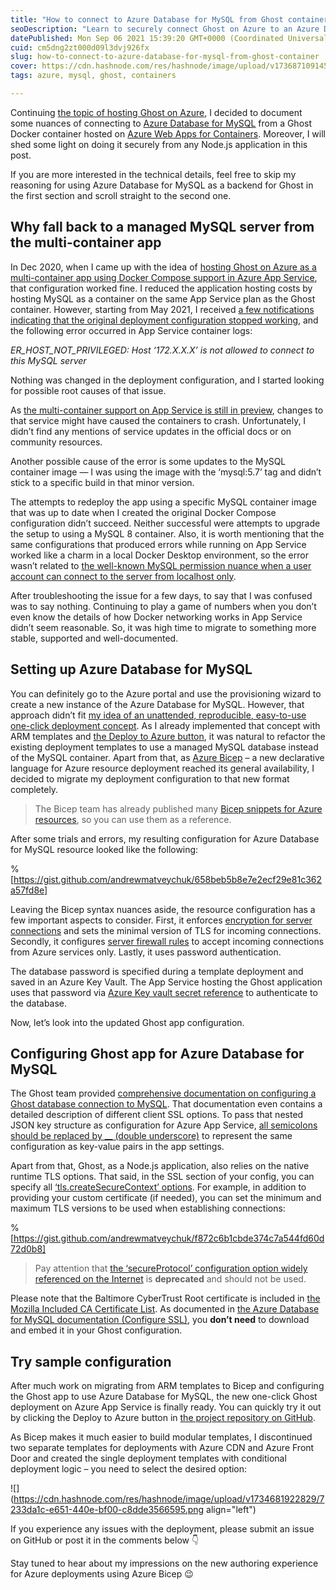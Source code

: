 ```yaml
---
title: "How to connect to Azure Database for MySQL from Ghost container"
seoDescription: "Learn to securely connect Ghost on Azure to an Azure Database for MySQL using a Docker container and Bicep deployment"
datePublished: Mon Sep 06 2021 15:39:20 GMT+0000 (Coordinated Universal Time)
cuid: cm5dng2zt000d09l3dvj926fx
slug: how-to-connect-to-azure-database-for-mysql-from-ghost-container
cover: https://cdn.hashnode.com/res/hashnode/image/upload/v1736871091452/102f45a9-eb1b-4232-a713-559c252481d3.png
tags: azure, mysql, ghost, containers

---
```


Continuing [the topic of hosting Ghost on Azure](https://andrewmatveychuk.com/tag/ghost), I decided to document some nuances of connecting to [Azure Database for MySQL](https://docs.microsoft.com/en-us/azure/mysql/) from a Ghost Docker container hosted on [Azure Web Apps for Containers](https://docs.microsoft.com/en-us/azure/app-service/configure-custom-container). Moreover, I will shed some light on doing it securely from any Node.js application in this post.

If you are more interested in the technical details, feel free to skip my reasoning for using Azure Database for MySQL as a backend for Ghost in the first section and scroll straight to the second one.

## Why fall back to a managed MySQL server from the multi-container app

In Dec 2020, when I came up with the idea of [hosting Ghost on Azure as a multi-container app using Docker Compose support in Azure App Service](https://andrewmatveychuk.com/a-one-click-ghost-deployment-on-azure-web-app-for-containers), that configuration worked fine. I reduced the application hosting costs by hosting MySQL as a container on the same App Service plan as the Ghost container. However, starting from May 2021, I received [a few notifications indicating that the original deployment configuration stopped working](https://github.com/andrewmatveychuk/azure.ghost-web-app-for-containers/issues?q=is%3Aissue+is%3Aclosed), and the following error occurred in App Service container logs:

*ER\_HOST\_NOT\_PRIVILEGED: Host ‘172.X.X.X’ is not allowed to connect to this MySQL server*

Nothing was changed in the deployment configuration, and I started looking for possible root causes of that issue.

As [the multi-container support on App Service is still in preview](https://docs.microsoft.com/en-us/azure/app-service/configure-custom-container?pivots=container-linux#preview-limitations), changes to that service might have caused the containers to crash. Unfortunately, I didn’t find any mentions of service updates in the official docs or on community resources.

Another possible cause of the error is some updates to the MySQL container image — I was using the image with the ‘mysql:5.7’ tag and didn’t stick to a specific build in that minor version.

The attempts to redeploy the app using a specific MySQL container image that was up to date when I created the original Docker Compose configuration didn’t succeed. Neither successful were attempts to upgrade the setup to using a MySQL 8 container. Also, it is worth mentioning that the same configurations that produced errors while running on App Service worked like a charm in a local Docker Desktop environment, so the error wasn’t related to [the well-known MySQL permission nuance when a user account can connect to the server from localhost only](https://dev.mysql.com/doc/refman/8.0/en/docker-mysql-more-topics.html#docker_var_mysql-root-host).

After troubleshooting the issue for a few days, to say that I was confused was to say nothing. Continuing to play a game of numbers when you don’t even know the details of how Docker networking works in App Service didn’t seem reasonable. So, it was high time to migrate to something more stable, supported and well-documented.

## Setting up Azure Database for MySQL

You can definitely go to the Azure portal and use the provisioning wizard to create a new instance of the Azure Database for MySQL. However, that approach didn’t fit [my idea of an unattended, reproducible, easy-to-use one-click deployment concept](https://andrewmatveychuk.com/a-one-click-ghost-deployment-on-azure-web-app-for-containers). As I already implemented that concept with ARM templates and [the Deploy to Azure button](https://docs.microsoft.com/en-us/azure/azure-resource-manager/templates/deploy-to-azure-button), it was natural to refactor the existing deployment templates to use a managed MySQL database instead of the MySQL container. Apart from that, as [Azure Bicep](https://docs.microsoft.com/en-us/azure/azure-resource-manager/bicep/overview) – a new declarative language for Azure resource deployment reached its general availability, I decided to migrate my deployment configuration to that new format completely.

> The Bicep team has already published many [Bicep snippets for Azure resources](https://github.com/Azure/bicep/tree/main/docs/examples), so you can use them as a reference.

After some trials and errors, my resulting configuration for Azure Database for MySQL resource looked like the following:

%[https://gist.github.com/andrewmatveychuk/658beb5b8e7e2ecf29e81c362a57fd8e] 

Leaving the Bicep syntax nuances aside, the resource configuration has a few important aspects to consider. First, it enforces [encryption for server connections](https://docs.microsoft.com/en-us/azure/mysql/howto-configure-ssl) and sets the minimal version of TLS for incoming connections. Secondly, it configures [server firewall rules](https://docs.microsoft.com/en-us/azure/mysql/concepts-firewall-rules) to accept incoming connections from Azure services only. Lastly, it uses password authentication.

The database password is specified during a template deployment and saved in an Azure Key Vault. The App Service hosting the Ghost application uses that password via [Azure Key vault secret reference](https://docs.microsoft.com/en-us/azure/app-service/app-service-key-vault-references) to authenticate to the database.

Now, let’s look into the updated Ghost app configuration.

## Configuring Ghost app for Azure Database for MySQL

The Ghost team provided [comprehensive documentation on configuring a Ghost database connection to MySQL](https://ghost.org/docs/config/#database). That documentation even contains a detailed description of different client SSL options. To pass that nested JSON key structure as configuration for Azure App Service, [all semicolons should be replaced by \_\_ (double underscore)](https://docs.microsoft.com/en-us/azure/app-service/configure-common#add-or-edit) to represent the same configuration as key-value pairs in the app settings.

Apart from that, Ghost, as a Node.js application, also relies on the native runtime TLS options. That said, in the SSL section of your config, you can specify all [‘tls.createSecureContext’ options](https://nodejs.org/api/tls.html#tls_tls_createsecurecontext_options). For example, in addition to providing your custom certificate (if needed), you can set the minimum and maximum TLS versions to be used when establishing connections:

%[https://gist.github.com/andrewmatveychuk/f872c6b1cbde374c7a544fd60d72d0b8] 

> Pay attention that [the ‘secureProtocol’ configuration option widely referenced on the Internet](https://forum.ghost.org/t/configure-mysql-over-tls-ssl/2297/8) is **deprecated** and should not be used.

Please note that the Baltimore CyberTrust Root certificate is included in [the Mozilla Included CA Certificate List](https://ccadb-public.secure.force.com/mozilla/IncludedCACertificateReport). As documented in [the Azure Database for MySQL documentation (Configure SSL)](https://docs.microsoft.com/en-us/azure/mysql/howto-configure-ssl#step-1-obtain-ssl-certificate), you **don’t need** to download and embed it in your Ghost configuration.

## Try sample configuration

After much work on migrating from ARM templates to Bicep and configuring the Ghost app to use Azure Database for MySQL, the new one-click Ghost deployment on Azure App Service is finally ready. You can quickly try it out by clicking the Deploy to Azure button in [the project repository on GitHub](https://github.com/andrewmatveychuk/azure.ghost-web-app-for-containers/issues?q=is%3Aissue+is%3Aclosed).

As Bicep makes it much easier to build modular templates, I discontinued two separate templates for deployments with Azure CDN and Azure Front Door and created the single deployment templates with conditional deployment logic – you need to select the desired option:

![](https://cdn.hashnode.com/res/hashnode/image/upload/v1734681922829/7233da1c-e651-440e-bf00-c8dde3566595.png align="left")

If you experience any issues with the deployment, please submit an issue on GitHub or post it in the comments below 👇

Stay tuned to hear about my impressions on the new authoring experience for Azure deployments using Azure Bicep 😉